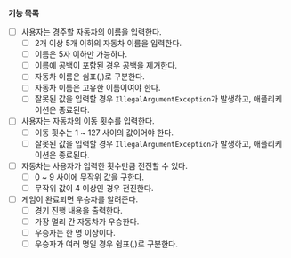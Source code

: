 **기능 목록**

- [ ] 사용자는 경주할 자동차의 이름을 입력한다.
  - [ ] 2개 이상 5개 이하의 자동차 이름을 입력한다.
  - [ ] 이름은 5자 이하만 가능하다.
  - [ ] 이름에 공백이 포함된 경우 공백을 제거한다.
  - [ ] 자동차 이름은 쉼표(,)로 구분한다.
  - [ ] 자동차 이름은 고유한 이름이여야 한다.
  - [ ] 잘못된 값을 입력할 경우 `IllegalArgumentException`가 발생하고, 애플리케이션은 종료된다.
- [ ] 사용자는 자동차의 이동 횟수를 입력한다. 
  - [ ] 이동 횟수는 1 ~ 127 사이의 값이어야 한다. 
  - [ ] 잘못된 값을 입력할 경우 `IllegalArgumentException`가 발생하고, 애플리케이션은 종료된다.
- [ ] 자동차는 사용자가 입력한 횟수만큼 전진할 수 있다.
  - [ ] 0 ~ 9 사이에 무작위 값을 구한다.
  - [ ] 무작위 값이 4 이상인 경우 전진한다.
- [ ] 게임이 완료되면 우승자를 알려준다.
  - [ ] 경기 진행 내용을 출력한다. 
  - [ ] 가장 멀리 간 자동차가 우승한다.
  - [ ] 우승자는 한 명 이상이다.
  - [ ] 우승자가 여러 명일 경우 쉼표(,)로 구분한다.